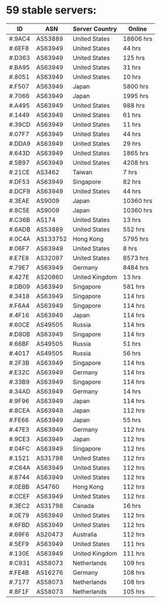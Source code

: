 # 59 stable servers:

| ID | ASN | Server Country | Online |
| ------ | ------ | ------ | ------ |
| #.9AC4 | AS53889 | United States | 18606 hrs |
| #.6EF8 | AS63949 | United States | 44 hrs |
| #.D363 | AS63949 | United States | 125 hrs |
| #.BA95 | AS63949 | United States | 31 hrs |
| #.8051 | AS63949 | United States | 10 hrs |
| #.F507 | AS63949 | Japan | 5800 hrs |
| #.7066 | AS63949 | Japan | 1995 hrs |
| #.A495 | AS63949 | United States | 988 hrs |
| #.1449 | AS63949 | United States | 61 hrs |
| #.39CD | AS63949 | United States | 11 hrs |
| #.07F7 | AS63949 | United States | 44 hrs |
| #.DDA9 | AS63949 | United States | 29 hrs |
| #.643D | AS63949 | United States | 1865 hrs |
| #.5B97 | AS63949 | United States | 4208 hrs |
| #.21CE | AS3462 | Taiwan | 7 hrs |
| #.DF53 | AS63949 | Singapore | 82 hrs |
| #.DCF9 | AS63949 | United States | 44 hrs |
| #.3EAE | AS9009 | Japan | 10360 hrs |
| #.8C5E | AS9009 | Japan | 10360 hrs |
| #.C36B | AS174 | United States | 13 hrs |
| #.6ADB | AS53889 | United States | 552 hrs |
| #.0C4A | AS133752 | Hong Kong | 5795 hrs |
| #.06F7 | AS63949 | United States | 8 hrs |
| #.E7E8 | AS32097 | United States | 8573 hrs |
| #.79E7 | AS63949 | Germany | 8484 hrs |
| #.427E | AS20860 | United Kingdom | 13 hrs |
| #.DB09 | AS63949 | Singapore | 581 hrs |
| #.3418 | AS63949 | Singapore | 114 hrs |
| #.F6A4 | AS63949 | Singapore | 114 hrs |
| #.4F16 | AS63949 | Japan | 114 hrs |
| #.60CE | AS49505 | Russia | 114 hrs |
| #.D80B | AS63949 | Singapore | 114 hrs |
| #.66BF | AS49505 | Russia | 51 hrs |
| #.4017 | AS49505 | Russia | 56 hrs |
| #.2F3B | AS63949 | Singapore | 114 hrs |
| #.E32C | AS63949 | Germany | 114 hrs |
| #.33B9 | AS63949 | Singapore | 114 hrs |
| #.34AD | AS63949 | Germany | 14 hrs |
| #.9F96 | AS63949 | Japan | 114 hrs |
| #.8CEA | AS63949 | Japan | 112 hrs |
| #.FE66 | AS63949 | Japan | 55 hrs |
| #.47E3 | AS63949 | Germany | 112 hrs |
| #.9CE3 | AS63949 | Japan | 112 hrs |
| #.04FC | AS63949 | Singapore | 112 hrs |
| #.1521 | AS31798 | United States | 112 hrs |
| #.C64A | AS63949 | United States | 112 hrs |
| #.8744 | AS63949 | United States | 112 hrs |
| #.0EBB | AS4760 | Hong Kong | 112 hrs |
| #.CCEF | AS63949 | United States | 112 hrs |
| #.3EC2 | AS31798 | Canada | 16 hrs |
| #.0E79 | AS63949 | United States | 112 hrs |
| #.6FBD | AS63949 | United States | 112 hrs |
| #.69F6 | AS20473 | Australia | 112 hrs |
| #.5EF9 | AS63949 | United States | 111 hrs |
| #.130E | AS63949 | United Kingdom | 111 hrs |
| #.C931 | AS58073 | Netherlands | 109 hrs |
| #.FE4B | AS16276 | Germany | 108 hrs |
| #.7177 | AS58073 | Netherlands | 108 hrs |
| #.8F1F | AS58073 | Netherlands | 105 hrs |

